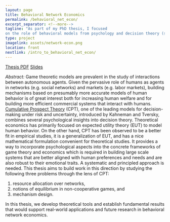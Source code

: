 ```yaml
---
layout: page
title: Behavioral Network Economics
permalink: /behavioral_net_econ/
excerpt_separator: <!--more-->
tagline: "As part of my PhD thesis, I focused
on the role of behavioral models from psychology and decision theory (such as Cumulative Prospect Theory) in building efficient commercial systems that interact with humans."
type: project
imagelink: assets/network-econ.png
location: front
nextlink: /intro_to_behavioral_net_econ/
---
```


<a href="{{site.url}}/files/SohamThesis.pdf">Thesis PDF</a> <a href="{{site.url}}/files/DissertationTalkFinal.pdf">Slides</a>

*Abstract:* Game theoretic models are prevalent in the study of interactions between autonomous agents. Given the pervasive role of humans as agents in networks (e.g. social networks) and markets (e.g. labor markets), building mechanisms based on presumably more accurate models of human behavior is of great interest both for increasing human welfare and for building more efficient commercial systems that interact with humans. <a href="https://en.wikipedia.org/wiki/Cumulative_prospect_theory" target="_blank">Cumulative Prospect Theory</a> (CPT), one of the leading models for decision-making under risk and uncertainty, introduced by Kahneman and Tversky, combines several psychological insights into decision theory. Theoretical economics has primarily focused on expected utility theory (EUT) to model human behavior. On the other hand, CPT has been observed to be a better fit in empirical studies, it is a generalization of EUT, and has a nice mathematical formulation convenient for theoretical studies. It provides a way to incorporate psychological aspects into the concrete frameworks of game theory and economics which is required in building large scale systems that are better aligned with human preferences and needs and are also robust to their emotional traits. A systematic and principled approach is needed. This thesis aims to build work in this direction by studying the following three problems through the lens of CPT:

1. resource allocation over networks,
2. notions of equilibrium in non-cooperative games, and 
3. mechanism design.

In this thesis, we develop theoretical tools and establish fundamental results that would support real-world applications and future research in behavioral network economics.